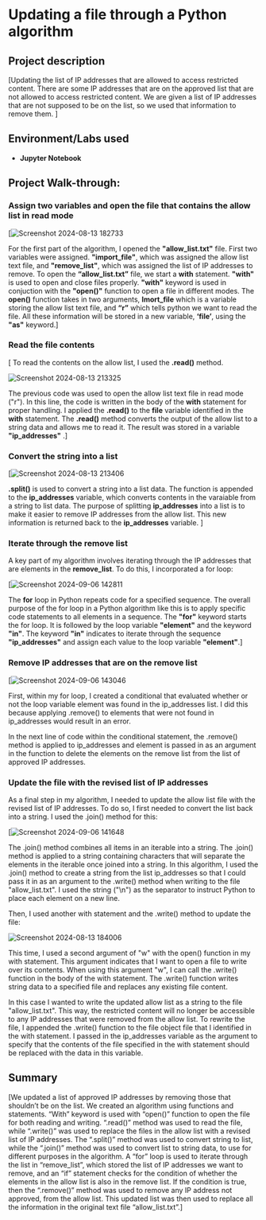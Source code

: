 # Updating a file through a Python algorithm
## Project description
[Updating the list of IP addresses that are allowed to access restricted content. There are some IP addresses that are on the approved list that are not allowed to access restricted content. We are given a list of IP addresses that are not supposed to be on the list, so we used that information to remove them. ]
## Environment/Labs used
- <b>Jupyter Notebook</b>
## Project Walk-through:

### Assign two variables and open the file that contains the allow list in read mode
[![Screenshot 2024-08-13 182733](https://github.com/user-attachments/assets/461aace2-4e0b-4554-b7fb-236b00efacb5)

For the first part of the algorithm, I opened the <b>"allow_list.txt"</b> file. First two variables were assigned. <b>"import_file"</b>, which was assigned the allow list text file, and <b>"remove_list"</b>, which was assigned the list of IP addresses to remove. To open the <b>“allow_list.txt”</b>  file, we start a <b>with</b> statement. <b>"with"</b> is used to open and close files properly. <b>"with"</b> keyword is used in conjuction with the <b>"open()"</b> function to open a file in different modes. The <b>open()</b> function takes in two arguments,  <b>Imort_file</b> which is a variable storing the allow list text file, and <b>“r”</b> which tells python we want to read the file. All these information will be stored in a new variable, <b>‘file’</b>, using the <b>"as"</b> keyword.]

### Read the file contents
[ To read the contents on the allow list, I used the <b>.read()</b> method.

![Screenshot 2024-08-13 213325](https://github.com/user-attachments/assets/bb2a1492-c057-401b-85ee-6d9f7425498d)

The previous code was used to open the allow list text file in read mode ("r"). In this line, the code is written in the body of the <b>with</b> statement for proper handling. I applied the <b>.read()</b> to the <b>file</b> variable identified in the <b>with</b> statement. The <b>.read()</b> method converts the output of the allow list to a string data and allows me to read it. The result was stored in a variable <b>"ip_addresses"</b> .]

### Convert the string into a list
[![Screenshot 2024-08-13 213406](https://github.com/user-attachments/assets/21b0caaf-0d6f-4795-903d-d638463710b1)


<b>.split()</b> is used to convert a string into a list data. The function is appended to the <b>ip_addresses</b> variable, which converts contents in the varaiable from a string to list data. The purpose of splitting <b>ip_addresses</b> into a list is to make it easier to remove IP addresses from the allow list. This new information is returned back to the <b>ip_addresses</b> variable. ]

### Iterate through the remove list
A key part of my algorithm involves iterating through the IP addresses that are elements in the <b>remove_list</b>. To do this, I incorporated a for loop:


[![Screenshot 2024-09-06 142811](https://github.com/user-attachments/assets/92cfb62e-1d1a-43ab-aa84-7dd029b1cda5)

The <b>for</b> loop in Python repeats code for a specified sequence. The overall purpose of the for loop in a Python algorithm like this is to apply specific code statements to all elements in a sequence. The <b>"for"</b> keyword starts the for loop. It is followed by the loop variable <b>"element"</b> and the keyword <b>"in"</b>. The keyword <b>"in"</b> indicates to iterate through the sequence <b>"ip_addresses"</b> and assign each value to the loop variable <b>"element"</b>.]

### Remove IP addresses that are on the remove list
[![Screenshot 2024-09-06 143046](https://github.com/user-attachments/assets/b3727780-bcff-450e-a29c-1855f2f8948b)

First, within my for loop, I created a conditional that evaluated whether or not the loop variable element was found in the ip_addresses list. I did this because applying .remove() to elements that were not found in ip_addresses would result in an error. 

In the next line of code within the conditional statement, the .remove() method is applied to ip_addresses and element is passed in as an argument in the function to delete the elements on the remove list from the list of approved IP addresses.

### Update the file with the revised list of IP addresses 
As a final step in my algorithm, I needed to update the allow list file with the revised list of IP addresses. To do so, I first needed to convert the list back into a string. I used the .join() method for this:

[![Screenshot 2024-09-06 141648](https://github.com/user-attachments/assets/b628065d-4379-4ed2-b82c-50996fc7eac7)


The .join() method combines all items in an iterable into a string. The .join() method is applied to a string containing characters that will separate the elements in the iterable once joined into a string. In this algorithm, I used the .join() method to create a string from the list ip_addresses so that I could pass it in as an argument to the .write() method when writing to the file "allow_list.txt". I used the string ("\n") as the separator to instruct Python to place each element on a new line. 

Then, I used another with statement and the .write() method to update the file:
  
![Screenshot 2024-08-13 184006](https://github.com/user-attachments/assets/0ccc65b2-8bda-48e6-8961-abc797fdac51)

This time, I used a second argument of "w" with the open() function in my with statement. This argument indicates that I want to open a file to write over its contents. When using this argument "w", I can call the .write() function in the body of the with statement. The .write() function writes string data to a specified file and replaces any existing file content. 

In this case I wanted to write the updated allow list as a string to the file "allow_list.txt". This way, the restricted content will no longer be accessible to any IP addresses that were removed from the allow list. To rewrite the file, I appended the .write() function to the file object file that I identified in the with statement. I passed in the ip_addresses variable as the argument to specify that the contents of the file specified in the with statement should be replaced with the data in this variable.

## Summary
[We updated a list of approved IP addresses by removing those that shouldn’t be on the list. We created an algorithm using functions and statements. “With” keyword is used with “open()” function to open the file for both reading and writing. “.read()” method was used to read the file, while “.write()” was used to replace the files in the allow list with a revised list of IP addresses. The “.split()” method was used to convert string to list, while the “.join()” method was used to convert list to string data, to use for different purposes in the algorithm. A “for” loop is used to iterate through the list in “remove_list”, which stored the list of IP addresses we want to remove, and an “if” statement checks for the condition of whether the elements in the allow list is also in the remove list. If the condition is true, then the “.remove()” method was used to remove any IP address not approved, from the allow list. This updated list was then used to replace all the information in the original text file “allow_list.txt”.]
